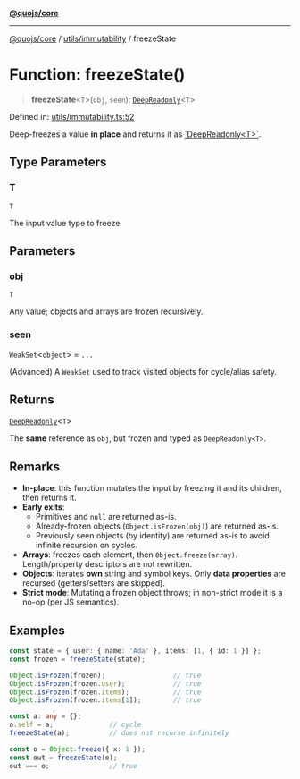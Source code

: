 [**@quojs/core**](../../../README.md)

***

[@quojs/core](../../../README.md) / [utils/immutability](../README.md) / freezeState

# Function: freezeState()

> **freezeState**\<`T`\>(`obj`, `seen`): [`DeepReadonly`](../../../types/type-aliases/DeepReadonly.md)\<`T`\>

Defined in: [utils/immutability.ts:52](https://github.com/quojs/quojs/blob/bb0aab212261db76d8cdd24be568e1eb39570c11/packages/core/src/utils/immutability.ts#L52)

Deep-freezes a value **in place** and returns it as [\`DeepReadonly\<T\>\`](../../../types/type-aliases/DeepReadonly.md).

## Type Parameters

### T

`T`

The input value type to freeze.

## Parameters

### obj

`T`

Any value; objects and arrays are frozen recursively.

### seen

`WeakSet`\<`object`\> = `...`

(Advanced) A `WeakSet` used to track visited objects for cycle/alias safety.

## Returns

[`DeepReadonly`](../../../types/type-aliases/DeepReadonly.md)\<`T`\>

The **same** reference as `obj`, but frozen and typed as `DeepReadonly<T>`.

## Remarks

- **In-place**: this function mutates the input by freezing it and its children, then returns it.
- **Early exits**:
  - Primitives and `null` are returned as-is.
  - Already-frozen objects (`Object.isFrozen(obj)`) are returned as-is.
  - Previously seen objects (by identity) are returned as-is to avoid infinite recursion on cycles.
- **Arrays**: freezes each element, then `Object.freeze(array)`. Length/property descriptors are not rewritten.
- **Objects**: iterates **own** string and symbol keys. Only **data properties** are recursed (getters/setters are skipped).
- **Strict mode**: Mutating a frozen object throws; in non-strict mode it is a no-op (per JS semantics).

## Examples

```ts
const state = { user: { name: 'Ada' }, items: [1, { id: 1 }] };
const frozen = freezeState(state);

Object.isFrozen(frozen);                 // true
Object.isFrozen(frozen.user);            // true
Object.isFrozen(frozen.items);           // true
Object.isFrozen(frozen.items[1]);        // true
```

```ts
const a: any = {};
a.self = a;              // cycle
freezeState(a);          // does not recurse infinitely
```

```ts
const o = Object.freeze({ x: 1 });
const out = freezeState(o);
out === o;               // true
```
